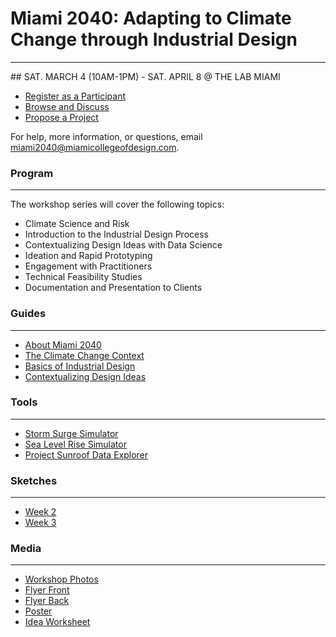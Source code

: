 # Miami 2040: Adapting to Climate Change through Industrial Design
<hr />
## SAT. MARCH 4 (10AM-1PM) - SAT. APRIL 8 @ THE LAB MIAMI 

+ [Register as a Participant](http://miami2040.eventbrite.com)
+ [Browse and Discuss](https://github.com/MiamiCollegeDesign/Miami2040/issues)
+ [Propose a Project](https://github.com/MiamiCollegeDesign/Miami2040/issues/new)

For help, more information, or questions, email miami2040@miamicollegeofdesign.com.

### Program
<hr />

The workshop series will cover the following topics:
+ Climate Science and Risk
+ Introduction to the Industrial Design Process
+ Contextualizing Design Ideas with Data Science
+ Ideation and Rapid Prototyping
+ Engagement with Practitioners
+ Technical Feasibility Studies
+ Documentation and Presentation to Clients

### Guides
<hr />

+ [About Miami 2040](https://miamicollegedesign.github.io/miami2040.html)
+ [The Climate Change Context](https://github.com/MiamiCollegeDesign/Miami2040/blob/master/Miami2040_Week1.pdf)
+ [Basics of Industrial Design](https://github.com/MiamiCollegeDesign/Miami2040/blob/master/Miami2040_Week2.pdf)
+ [Contextualizing Design Ideas](https://github.com/MiamiCollegeDesign/Miami2040/blob/master/Miami2040_Week3.pdf) 

### Tools
<hr />

+ [Storm Surge Simulator](http://earl.cis.fiu.edu/gic/)
+ [Sea Level Rise Simulator](https://coast.noaa.gov/digitalcoast/tools/slr)
+ [Project Sunroof Data Explorer](https://www.google.com/get/sunroof/data-explorer/)

### Sketches
<hr />

+ [Week 2](https://github.com/MiamiCollegeDesign/Miami2040/tree/master/SKETCHES/WEEK%202%20SKETCHES)
+ [Week 3](https://github.com/MiamiCollegeDesign/Miami2040/tree/master/SKETCHES/WEEK%203%20SKETCHES)

### Media 
<hr />

+ [Workshop Photos](https://github.com/MiamiCollegeDesign/Miami2040/tree/master/Images)
+ [Flyer Front](https://github.com/MiamiCollegeDesign/Miami2040/blob/master/MCD_FINAL_FLYER_03.2.jpg)
+ [Flyer Back](https://github.com/MiamiCollegeDesign/Miami2040/blob/master/02_MCD_FINAL_FLYER_BK.jpg)
+ [Poster](https://github.com/MiamiCollegeDesign/Miami2040/blob/master/EVENTBRITE_FOLLOWUP.gif)
+ [Idea Worksheet](https://github.com/MiamiCollegeDesign/Miami2040/blob/master/MIAMI%202040%20IDEA%20WORKSHEET.png)
